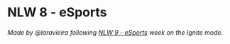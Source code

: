 # NLW 8 - eSports
###### Made by @laravieira following [NLW 9 - eSports](https://app.rocketseat.com.br/event/nlw-09/ignite) week on the Ignite mode.